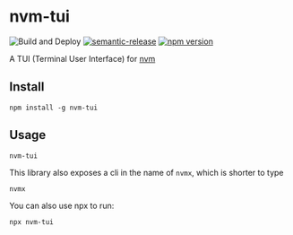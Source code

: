 # nvm-tui

![Build and Deploy](https://github.com/rajasegar/nvm-tui/workflows/Build%20and%20Deploy/badge.svg)
[![semantic-release](https://img.shields.io/badge/%20%20%F0%9F%93%A6%F0%9F%9A%80-semantic--release-e10079.svg)](https://github.com/semantic-release/semantic-release)
[![npm version](http://img.shields.io/npm/v/nvm-tui.svg?style=flat)](https://npmjs.org/package/nvm-tui "View this project on npm")


A TUI (Terminal User Interface) for [nvm](https://github.com/nvm-sh/nvm)


## Install
```
npm install -g nvm-tui
```

## Usage
```
nvm-tui
```

This library also exposes a cli in the name of `nvmx`, which is shorter to type
```
nvmx
```

You can also use npx to run:
```
npx nvm-tui
```
